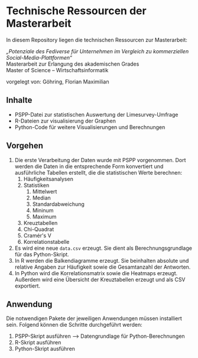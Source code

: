 # Technische Ressourcen der Masterarbeit

In diesem Repository liegen die technischen Ressourcen zur Masterarbeit:

_„Potenziale des Fediverse für Unternehmen im Vergleich zu kommerziellen Social-Media-Plattformen“_\
Masterarbeit zur Erlangung des akademischen Grades\
Master of Science – Wirtschaftsinformatik 

vorgelegt von:		Göhring, Florian Maximilian 

## Inhalte
- PSPP-Datei zur statistischen Auswertung der Limesurvey-Umfrage
- R-Dateien zur visualisierung der Graphen
- Python-Code für weitere Visualisierungen und Berechnungen

## Vorgehen
1. Die erste Verarbeitung der Daten wurde mit PSPP vorgenommen. Dort werden die Daten in die entsprechende Form konvertiert und ausführliche Tabellen erstellt, die die statistischen Werte berechnen:
    1. Häufigkeitsanalysen
    1. Statistiken
        1. Mittelwert
        1. Median
        1. Standardabweichung
        1. Mininum
        1. Maximum
    1. Kreuztabellen
    1. Chi-Quadrat
    1. Cramér's V
    1. Korrelationstabelle
2. Es wird eine neue `data.csv` erzeugt. Sie dient als Berechnungsgrundlage für das Python-Skript.
3. In R werden die Balkendiagramme erzeugt. Sie beinhalten absolute und relative Angaben zur Häufigkeit sowie die Gesamtanzahl der Antworten.
4. In Python wird die Korrelationsmatrix sowie die Heatmaps erzeugt. Außerdem wird eine Übersicht der Kreuztabellen erzeugt und als CSV exportiert.

## Anwendung

Die notwendigen Pakete der jeweiligen Anwendungen müssen installiert sein. Folgend können die Schritte durchgeführt werden:

1. PSPP-Skript ausführen --> Datengrundlage für Python-Berechnungen
2. R-Skript ausführen
3. Python-Skript ausführen

